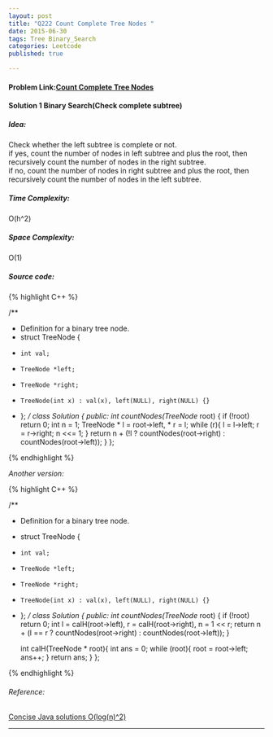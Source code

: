 ```yaml
---
layout: post
title: "Q222 Count Complete Tree Nodes "
date: 2015-06-30
tags: Tree Binary_Search
categories: Leetcode
published: true

---
```

#### Problem Link:[Count Complete Tree Nodes ](https://leetcode.com/problems/count-complete-tree-nodes/) 

#### Solution 1 Binary Search(Check complete subtree)

##### Idea:

Check whether the left subtree is complete or not.    
if yes, count the number of nodes in left subtree and plus the root, then recursively count the number of nodes in the right subtree.    
if no, count the number of nodes in right subtree and plus the root, then recursively count the number of nodes in the left subtree.    

##### Time Complexity:
O(h^2)

##### Space Complexity:
O(1)

##### Source code:
{% highlight C++ %}

/**
 * Definition for a binary tree node.
 * struct TreeNode {
 *     int val;
 *     TreeNode *left;
 *     TreeNode *right;
 *     TreeNode(int x) : val(x), left(NULL), right(NULL) {}
 * };
 */
class Solution {
public:
    int countNodes(TreeNode* root) {
        if (!root) return 0;
        int n = 1;
        TreeNode * l = root->left, * r = l;
        while (r){
            l = l->left;
            r = r->right;
            n <<= 1;
        }
        return n + (!l ? countNodes(root->right) : countNodes(root->left));
    }
};

{% endhighlight %}

_Another version:_

{% highlight C++ %}

/**
 * Definition for a binary tree node.
 * struct TreeNode {
 *     int val;
 *     TreeNode *left;
 *     TreeNode *right;
 *     TreeNode(int x) : val(x), left(NULL), right(NULL) {}
 * };
 */
class Solution {
public:
    int countNodes(TreeNode* root) {
        if (!root) return 0;
        int l = calH(root->left), r = calH(root->right), n = 1 << r;
        return n + (l == r ? countNodes(root->right) : countNodes(root->left));
    }
    
    int calH(TreeNode * root){
        int ans = 0;
        while (root){
            root = root->left;
            ans++;
        }
        return ans;
    }
};

{% endhighlight %}
###### Reference:
[Concise Java solutions O(log(n)^2)](https://leetcode.com/discuss/38930/concise-java-solutions-o-log-n-2)

---

